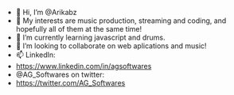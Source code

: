- 👋 Hi, I’m @Arikabz
- 👀 My interests are music production, streaming and coding, and hopefully all of them at the same time!
- 🌱 I’m currently learning javascript and drums.
- 💞️ I’m looking to collaborate on web aplications and music!
- 📫 LinkedIn:
- https://www.linkedin.com/in/agsoftwares
- @AG_Softwares on twitter:
- https://twitter.com/AG_Softwares

<!---
Arikabz/Arikabz is a ✨ special ✨ repository because its `README.md` (this file) appears on your GitHub profile.
You can click the Preview link to take a look at your changes.
--->

